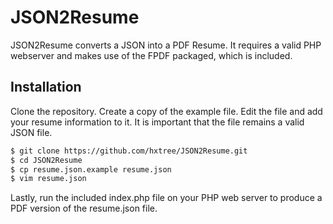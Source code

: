 # JSON2Resume

JSON2Resume converts a JSON into a PDF Resume. It requires a valid PHP webserver and makes use of the FPDF packaged, which is included.

## Installation
Clone the repository. Create a copy of the example file. Edit the file and add your resume information to it. It is important that the file remains a valid JSON file.
```BASH
$ git clone https://github.com/hxtree/JSON2Resume.git
$ cd JSON2Resume
$ cp resume.json.example resume.json
$ vim resume.json
```

Lastly, run the included index.php file on your PHP web server to produce a PDF version of the resume.json file.